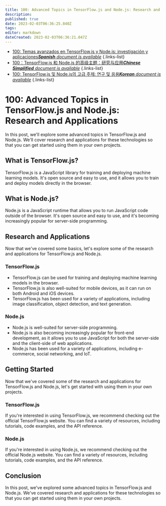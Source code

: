 ```yaml
---
title: 100: Advanced Topics in TensorFlow.js and Node.js: Research and Applications
description: 
published: true
date: 2023-02-03T06:36:25.840Z
tags: 
editor: markdown
dateCreated: 2023-02-03T06:36:21.047Z
---
```


- [100: Temas avanzados en TensorFlow.js y Node.js: investigación y aplicaciones***Spanish** document is available*](/es/Knowledge-base/TensorFlow-js/Learning/100-advanced-topics-in-tensorflow-js-and-node-js-research-and-applications)
{.links-list}
- [100：TensorFlow.js 和 Node.js 的高级主题：研究与应用***Chinese Simplified** document is available*](/zh/Knowledge-base/TensorFlow-js/Learning/100-advanced-topics-in-tensorflow-js-and-node-js-research-and-applications)
{.links-list}
- [100: TensorFlow.js 및 Node.js의 고급 주제: 연구 및 응용***Korean** document is available*](/ko/Knowledge-base/TensorFlow-js/Learning/100-advanced-topics-in-tensorflow-js-and-node-js-research-and-applications)
{.links-list}


# 100: Advanced Topics in TensorFlow.js and Node.js: Research and Applications

In this post, we'll explore some advanced topics in TensorFlow.js and Node.js. We'll cover research and applications for these technologies so that you can get started using them in your own projects.

## What is TensorFlow.js?

TensorFlow.js is a JavaScript library for training and deploying machine learning models. It's open source and easy to use, and it allows you to train and deploy models directly in the browser.

## What is Node.js?

Node.js is a JavaScript runtime that allows you to run JavaScript code outside of the browser. It's open source and easy to use, and it's becoming increasingly popular for server-side programming.

## Research and Applications

Now that we've covered some basics, let's explore some of the research and applications for TensorFlow.js and Node.js.

### TensorFlow.js

- TensorFlow.js can be used for training and deploying machine learning models in the browser.
- TensorFlow.js is also well-suited for mobile devices, as it can run on both Android and iOS devices.
- TensorFlow.js has been used for a variety of applications, including image classification, object detection, and text generation.

### Node.js

- Node.js is well-suited for server-side programming.
- Node.js is also becoming increasingly popular for front-end development, as it allows you to use JavaScript for both the server-side and the client-side of web applications.
- Node.js has been used for a variety of applications, including e-commerce, social networking, and IoT.

## Getting Started

Now that we've covered some of the research and applications for TensorFlow.js and Node.js, let's get started with using them in your own projects.

### TensorFlow.js

If you're interested in using TensorFlow.js, we recommend checking out the official TensorFlow.js website. You can find a variety of resources, including tutorials, code examples, and the API reference.

### Node.js

If you're interested in using Node.js, we recommend checking out the official Node.js website. You can find a variety of resources, including tutorials, code examples, and the API reference.

## Conclusion

In this post, we've explored some advanced topics in TensorFlow.js and Node.js. We've covered research and applications for these technologies so that you can get started using them in your own projects.